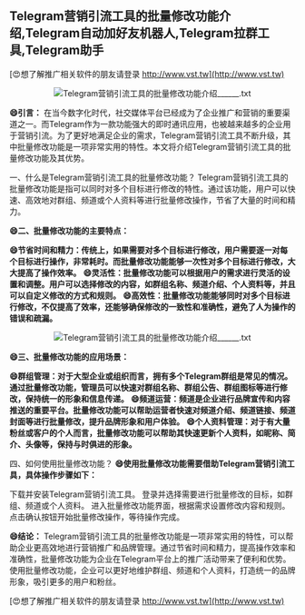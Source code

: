 ## **Telegram营销引流工具的批量修改功能介绍,Telegram自动加好友机器人,Telegram拉群工具,Telegram助手**

[😍想了解推广相关软件的朋友请登录 http://www.vst.tw](http://www.vst.tw)

 <center><img src="https://vst.tw/MP4/tuiguang/png/3.png" alt="Telegram营销引流工具的批量修改功能介绍______.txt"></center>

**😄引言：**
在当今数字化时代，社交媒体平台已经成为了企业推广和营销的重要渠道之一。而Telegram作为一款功能强大的即时通讯应用，也被越来越多的企业用于营销引流。为了更好地满足企业的需求，Telegram营销引流工具不断升级，其中批量修改功能是一项非常实用的特性。本文将介绍Telegram营销引流工具的批量修改功能及其优势。

一、什么是Telegram营销引流工具的批量修改功能？
Telegram营销引流工具的批量修改功能是指可以同时对多个目标进行修改的特性。通过该功能，用户可以快速、高效地对群组、频道或个人资料等进行批量修改操作，节省了大量的时间和精力。

**😄二、批量修改功能的主要特点：**

**😄节省时间和精力：传统上，如果需要对多个目标进行修改，用户需要逐一对每个目标进行操作，非常耗时。而批量修改功能能够一次性对多个目标进行修改，大大提高了操作效率。**
**😄灵活性：批量修改功能可以根据用户的需求进行灵活的设置和调整。用户可以选择修改的内容，如群组名称、频道介绍、个人资料等，并且可以自定义修改的方式和规则。**
**😄高效性：批量修改功能能够同时对多个目标进行修改，不仅提高了效率，还能够确保修改的一致性和准确性，避免了人为操作的错误和疏漏。**

 <center><img src="https://vst.tw/MP4/tuiguang/png/1.png" alt="Telegram营销引流工具的批量修改功能介绍______.txt"></center>

**😄三、批量修改功能的应用场景：**

**😄群组管理：对于大型企业或组织而言，拥有多个Telegram群组是常见的情况。通过批量修改功能，管理员可以快速对群组名称、群组公告、群组图标等进行修改，保持统一的形象和信息传递。**
**😄频道运营：频道是企业进行品牌宣传和内容推送的重要平台。批量修改功能可以帮助运营者快速对频道介绍、频道链接、频道封面等进行批量修改，提升品牌形象和用户体验。**
**😄个人资料管理：对于有大量粉丝或客户的个人而言，批量修改功能可以帮助其快速更新个人资料，如昵称、简介、头像等，保持与时俱进的形象。**

四、如何使用批量修改功能？
**😄使用批量修改功能需要借助Telegram营销引流工具，具体操作步骤如下：**

下载并安装Telegram营销引流工具。
登录并选择需要进行批量修改的目标，如群组、频道或个人资料。
进入批量修改功能界面，根据需求设置修改内容和规则。
点击确认按钮开始批量修改操作，等待操作完成。

**😄结论：**
Telegram营销引流工具的批量修改功能是一项非常实用的特性，可以帮助企业更高效地进行营销推广和品牌管理。通过节省时间和精力，提高操作效率和准确性，批量修改功能为企业在Telegram平台上的推广活动带来了便利和优势。使用批量修改功能，企业可以更好地维护群组、频道和个人资料，打造统一的品牌形象，吸引更多的用户和粉丝。

[😍想了解推广相关软件的朋友请登录 http://www.vst.tw](http://www.vst.tw)



